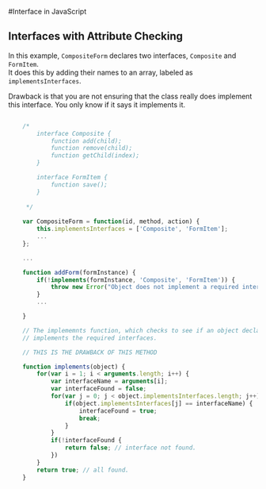 #Interface in JavaScript

## Interfaces with Attribute Checking

In this example, `CompositeForm` declares two interfaces, `Composite` and `FormItem`.  
It does this by adding their names to an array, labeled as `implementsInterfaces`.

Drawback is that you are not ensuring that the class really does implement this interface. You only know if it says it implements it.

```js

	/*
		interface Composite {
			function add(child);
			function remove(child);
			function getChild(index);
		}

		interface FormItem {
			function save();
		}
	 
	 */
	
	var CompositeForm = function(id, method, action) {
		this.implementsInterfaces = ['Composite', 'FormItem'];
		...
	};

	...

	function addForm(formInstance) {
		if(!implements(formInstance, 'Composite', 'FormItem')) {
			throw new Error("Object does not implement a required interface.");
		}
		...

	}

	// The implememnts function, which checks to see if an object declares that it
	// implements the required interfaces.

	// THIS IS THE DRAWBACK OF THIS METHOD

	function implements(object) {
		for(var i = 1; i < arguments.length; i++) {
			var interfaceName = arguments[i];
			var interfaceFound = false;
			for(var j = 0; j < object.implementsInterfaces.length; j++) {
				if(object.implementsInterfaces[j] == interfaceName) {
					interfaceFound = true;
					break;
				}
			}
			if(!interfaceFound {
				return false; // interface not found.
			})
		}
		return true; // all found.
	}

```